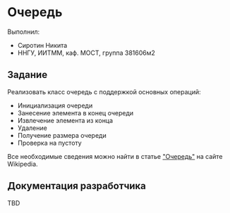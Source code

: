 # Очередь

Выполнил:

 - Сиротин Никита
 - ННГУ, ИИТММ, каф. МОСТ, группа 381606м2

## Задание

Реализовать класс очередь с поддержкой основных операций:

 - Инициализация очереди
 - Занесение элемента в конец очереди
 - Извлечение элемента из конца
 - Удаление
 - Получение размера очереди
 - Проверка на пустоту

Все необходимые сведения можно найти в статье
["Очередь"][queue] на сайте Wikipedia.

## Документация разработчика

TBD

<!-- LINKS -->

[queue]: https://ru.wikipedia.org/wiki/%D0%9E%D1%87%D0%B5%D1%80%D0%B5%D0%B4%D1%8C_(%D0%BF%D1%80%D0%BE%D0%B3%D1%80%D0%B0%D0%BC%D0%BC%D0%B8%D1%80%D0%BE%D0%B2%D0%B0%D0%BD%D0%B8%D0%B5)